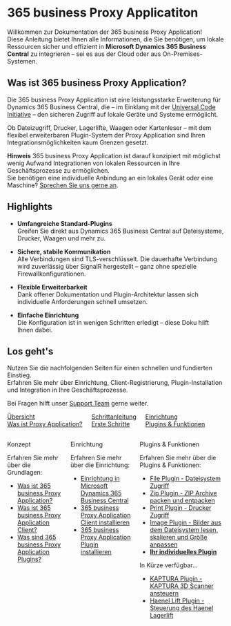 # 365 business Proxy Applicatiton

Willkommen zur Dokumentation der 365 business Proxy Application!  
Diese Anleitung bietet Ihnen alle Informationen, die Sie benötigen, um lokale Ressourcen sicher und effizient in **Microsoft Dynamics 365 Business Central** zu integrieren – sei es aus der Cloud oder aus On-Premises-Systemen.

## Was ist 365 business Proxy Application?

Die 365 business Proxy Application ist eine leistungsstarke Erweiterung für Dynamics 365 Business Central, die – im Einklang mit der [Universal Code Initiative](https://www.microsoft.com/en-us/dynamics-365/blog/it-professional/2022/10/28/the-dynamics-365-business-central-universal-code-initiative-is-live.md) – den sicheren Zugriff auf lokale Geräte und Systeme ermöglicht.  

Ob Dateizugriff, Drucker, Lagerlifte, Waagen oder Kartenleser – mit dem flexibel erweiterbaren Plugin-System der Proxy Application sind Ihren Integrationsmöglichkeiten kaum Grenzen gesetzt.

<div class="alert alert-info">
    <i class="fa-duotone fa-thin fa-lightbulb fa-lg"></i>
    <strong>Hinweis</strong> 365 business Proxy Application ist darauf konzipiert mit möglichst wenig Aufwand Integrationen von lokalen Ressourcen in Ihre Geschäftsprozesse zu ermöglichen.<br>Sie benötigen eine individuelle Anbindung an ein lokales Gerät oder eine Maschine? <a href="https://365businessdev.com/kontakt/" target="_blank">Sprechen Sie uns gerne an</a>.
</div>

## Highlights

- **Umfangreiche Standard-Plugins**  
  Greifen Sie direkt aus Dynamics 365 Business Central auf Dateisysteme, Drucker, Waagen und mehr zu.

- **Sichere, stabile Kommunikation**  
  Alle Verbindungen sind TLS-verschlüsselt. Die dauerhafte Verbindung wird zuverlässig über SignalR hergestellt – ganz ohne spezielle Firewallkonfigurationen.

- **Flexible Erweiterbarkeit**  
  Dank offener Dokumentation und Plugin-Architektur lassen sich individuelle Anforderungen schnell umsetzen.

- **Einfache Einrichtung**  
  Die Konfiguration ist in wenigen Schritten erledigt – diese Doku hilft Ihnen dabei.

## Los geht's

Nutzen Sie die nachfolgenden Seiten für einen schnellen und fundierten Einstieg.  
Erfahren Sie mehr über Einrichtung, Client-Registrierung, Plugin-Installation und Integration in Ihre Geschäftsprozesse.

Bei Fragen hilft unser [Support Team](https://365businessdev.atlassian.net/servicedesk/customer/portal/20) gerne weiter.

<div class="columns">
    <div>
        <a href="proxy-application-whatis.md">
            <div>
                <div><i class="fa-duotone fa-thin fa-map" style="--fa-secondary-color: #00b7c3"></i></div>
                <div>&Uuml;bersicht</div>
                <div>Was ist Proxy Application?</div>
            </div>
        </a>
    </div>
    <div>
        <a href="get-started.md">
            <div>
                <div><i class="fa-duotone fa-thin fa-ballot-check" style="--fa-secondary-color: #00b7c3"></i></div>
                <div>Schrittanleitung</div>
                <div>Erste Schritte</div>
            </div>
        </a>
    </div>
    <div>
        <a href="plugins.md">
            <div>
                <div><i class="fa-duotone fa-thin fa-book-open-cover" style="--fa-secondary-color: #00b7c3"></i></div>
                <div>Einrichtung</div>
                <div>Plugins & Funktionen</div>
            </div>
        </a>
    </div>
</div>

<div class="columns" style="margin-top: 30px;">
    <div>
        <span class="columns-title">Konzept</span>
        <p>
            Erfahren Sie mehr über die Grundlagen:
            <ul class="fa-ul">
                <li><span class="fa-li"><i class="fa-duotone fa-thin fa-pen-ruler fa-lg" style="--fa-secondary-color: #00b7c3"></i></span><a href="proxy-application-whatis.md">Was ist 365 business Proxy Application?</a></li>
                <li><span class="fa-li"><i class="fa-duotone fa-thin fa-sitemap fa-lg" style="--fa-secondary-color: #00b7c3"></i></span><a href="proxy-application-client-whatis.md">Was ist 365 business Proxy Application Client?</a></li>
                <li><span class="fa-li"><i class="fa-duotone fa-thin fa-arrow-up-right-from-square fa-lg" style="--fa-secondary-color: #00b7c3"></i></span><a href="plugins.md">Was sind 365 business Proxy Application Plugins?</a></li>
            </ul>            
        </p>
    </div>
    <div>
        <span class="columns-title">Einrichtung</span>
        <p>
            Erfahren Sie mehr über die Einrichtung:
            <ul class="fa-ul">
                <li><span class="fa-li"><i class="fa-duotone fa-thin fa-screwdriver-wrench fa-lg" style="--fa-secondary-color: #00b7c3"></i></span><a href="setup.md">Einrichtung in Microsoft Dynamics 365 Business Central</a></li>
                <li><span class="fa-li"><i class="fa-duotone fa-thin fa-gear fa-lg" style="--fa-secondary-color: #00b7c3"></i></span><a href="proxy-application-client-installation.md">365 business Proxy Application Client installieren</a></li>
                <li><span class="fa-li"><i class="fa-duotone fa-thin fa-arrow-up-right-from-square fa-lg" style="--fa-secondary-color: #00b7c3"></i></span><a href="plugins/install.md">365 business Proxy Application Plugin installieren</a></li>
            </ul>
        </p>
    </div>
    <div>
         <span class="columns-title">Plugins & Funktionen</span>
             <p>
                Erfahren Sie mehr über die Plugins & Funktionen:
                <ul class="fa-ul">
                    <li><span class="fa-li"><i class="fa-duotone fa-thin fa-files fa-lg" style="--fa-secondary-color: #00b7c3"></i></span><a href="plugins/file.md">File Plugin - Dateisystem Zugriff</a></li>
                    <li><span class="fa-li"><i class="fa-duotone fa-thin fa-file-zipper fa-lg" style="--fa-secondary-color: #00b7c3"></i></span><a href="plugins/zip.md">Zip Plugin - ZIP Archive packen und entpacken</a></li>
                    <li><span class="fa-li"><i class="fa-duotone fa-thin fa-user-plus fa-lg" style="--fa-secondary-color: #00b7c3"></i></span><a href="plugins/print.md">Print Plugin - Drucker Zugriff</a></li>
                    <li><span class="fa-li"><i class="fa-duotone fa-thin fa-images fa-lg" style="--fa-secondary-color: #00b7c3"></i></span><a href="plugins/image.md">Image Plugin - Bilder aus dem Dateisystem lesen, skalieren und Größe anpassen</a></li>
                    <li><span class="fa-li"><i class="fa-duotone fa-thin fa-cube fa-lg" style="--fa-secondary-color: #00b7c3"></i></span><a href="plugins/custom.md"><strong>Ihr individuelles Plugin</strong></a></li>
                </ul>
                In K&uuml;rze verf&uuml;gbar...
                <ul class="fa-ul">
                    <li><span class="fa-li"><i class="fa-duotone fa-thin fa-scanner-image fa-lg" style="--fa-secondary-color: #00b7c3"></i></span><a href="#">KAPTURA Plugin - KAPTURA 3D Scanner ansteuern</a></li>
                    <li><span class="fa-li"><i class="fa-duotone fa-thin fa-shelves fa-lg" style="--fa-secondary-color: #00b7c3"></i></span><a href="#">Haenel Lift Plugin - Steuerung des Haenel Lagerlift</a></li>
                </ul>
            </p>
    </div>
</div>